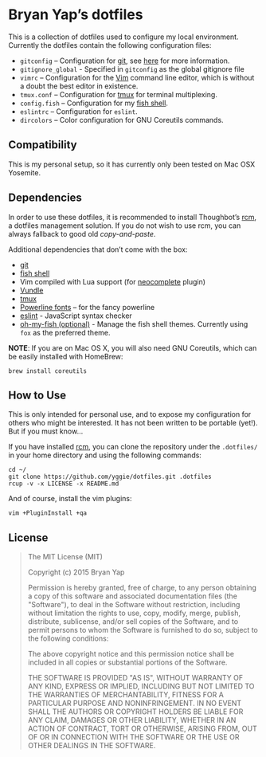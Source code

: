 # Bryan Yap’s dotfiles

This is a collection of dotfiles used to configure my local environment.
Currently the dotfiles contain the following configuration files:

* `gitconfig` – Configuration for [git](http://git-scm.com/), see
  [here](http://git-scm.com/book/en/v2/Customizing-Git-Git-Configuration) for
  more information.
* `gitignore_global` - Specified in `gitconfig` as the global gitignore file
* `vimrc` – Configuration for the [Vim](http://www.vim.org/) command line
  editor, which is without a doubt the best editor in existence.
* `tmux.conf` – Configuration for [tmux](http://tmux.sourceforge.net/) for
  terminal multiplexing.
* `config.fish` – Configuration for my [fish shell](http://fishshell.com/).
* `eslintrc` – Configuration for `eslint`.
* `dircolors` – Color configuration for GNU Coreutils commands.

## Compatibility

This is my personal setup, so it has currently only been tested on Mac OSX
Yosemite.

## Dependencies

In order to use these dotfiles, it is recommended to install Thoughbot’s
[rcm](https://github.com/thoughtbot/rcm), a dotfiles management solution. If you
do not wish to use rcm, you can always fallback to good old *copy-and-paste*.

Additional dependencies that don’t come with the box:

* [git](http://git-scm.com/)
* [fish shell](http://fishshell.com/)
* Vim compiled with Lua support (for
  [neocomplete](https://github.com/Shougo/neocomplete.vim) plugin)
* [Vundle](https://github.com/gmarik/Vundle.vim)
* [tmux](http://tmux.sourceforge.net/)
* [Powerline fonts](https://github.com/powerline/fonts) – for the fancy
  powerline
* [eslint](https://github.com/eslint/eslint) - JavaScript syntax checker
* [oh-my-fish (optional)](https://github.com/oh-my-fish/oh-my-fish) - Manage the
  fish shell themes. Currently using `fox` as the preferred theme.

**NOTE**: If you are on Mac OS X, you will also need GNU Coreutils, which can be
easily installed with HomeBrew:

```
brew install coreutils
```

## How to Use

This is only intended for personal use, and to expose my configuration for
others who might be interested. It has not been written to be portable (yet!).
But if you must know…

If you have installed [rcm](https://github.com/thoughtbot/rcm), you can clone
the repository under the `.dotfiles/` in your home directory and using the
following commands:

```
cd ~/
git clone https://github.com/yggie/dotfiles.git .dotfiles
rcup -v -x LICENSE -x README.md
```

And of course, install the vim plugins:

```
vim +PluginInstall +qa
```

## License

> The MIT License (MIT)
>
> Copyright (c) 2015 Bryan Yap
>
> Permission is hereby granted, free of charge, to any person obtaining a copy
> of this software and associated documentation files (the "Software"), to deal
> in the Software without restriction, including without limitation the rights
> to use, copy, modify, merge, publish, distribute, sublicense, and/or sell
> copies of the Software, and to permit persons to whom the Software is
> furnished to do so, subject to the following conditions:
>
> The above copyright notice and this permission notice shall be included in all
> copies or substantial portions of the Software.
>
> THE SOFTWARE IS PROVIDED "AS IS", WITHOUT WARRANTY OF ANY KIND, EXPRESS OR
> IMPLIED, INCLUDING BUT NOT LIMITED TO THE WARRANTIES OF MERCHANTABILITY,
> FITNESS FOR A PARTICULAR PURPOSE AND NONINFRINGEMENT. IN NO EVENT SHALL THE
> AUTHORS OR COPYRIGHT HOLDERS BE LIABLE FOR ANY CLAIM, DAMAGES OR OTHER
> LIABILITY, WHETHER IN AN ACTION OF CONTRACT, TORT OR OTHERWISE, ARISING FROM,
> OUT OF OR IN CONNECTION WITH THE SOFTWARE OR THE USE OR OTHER DEALINGS IN THE
> SOFTWARE.
